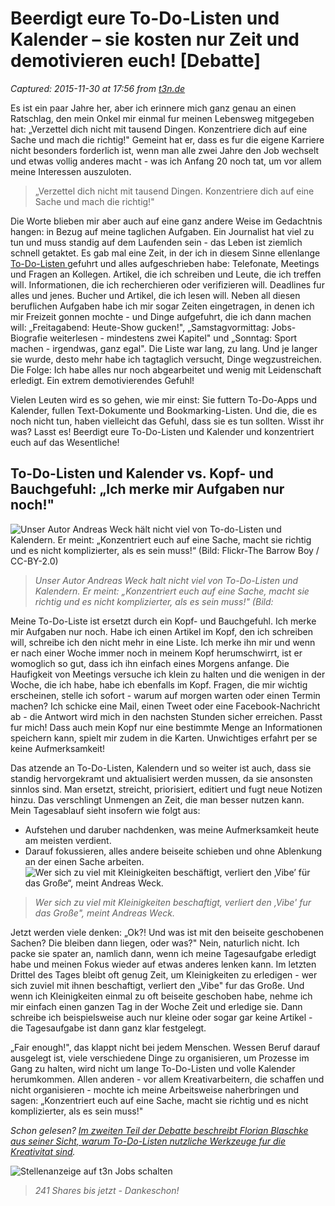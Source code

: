 # Beerdigt eure To-Do-Listen und Kalender – sie kosten nur Zeit und demotivieren euch! [Debatte]

_Captured: 2015-11-30 at 17:56 from [t3n.de](http://t3n.de/news/beerdigt-to-do-listen-kalender-572561/)_

Es ist ein paar Jahre her, aber ich erinnere mich ganz genau an einen Ratschlag, den mein Onkel mir einmal fur meinen Lebensweg mitgegeben hat: „Verzettel dich nicht mit tausend Dingen. Konzentriere dich auf eine Sache und mach die richtig!" Gemeint hat er, dass es fur die eigene Karriere nicht besonders forderlich ist, wenn man alle zwei Jahre den Job wechselt und etwas vollig anderes macht - was ich Anfang 20 noch tat, um vor allem meine Interessen auszuloten.

> „Verzettel dich nicht mit tausend Dingen. Konzentriere dich auf eine Sache und mach die richtig!"

Die Worte blieben mir aber auch auf eine ganz andere Weise im Gedachtnis hangen: in Bezug auf meine taglichen Aufgaben. Ein Journalist hat viel zu tun und muss standig auf dem Laufenden sein - das Leben ist ziemlich schnell getaktet. Es gab mal eine Zeit, in der ich in diesem Sinne ellenlange [To-Do-Listen ](http://de.wikipedia.org/wiki/To-do-Liste) gefuhrt und alles aufgeschrieben habe: Telefonate, Meetings und Fragen an Kollegen. Artikel, die ich schreiben und Leute, die ich treffen will. Informationen, die ich recherchieren oder verifizieren will. Deadlines fur alles und jenes. Bucher und Artikel, die ich lesen will. Neben all diesen beruflichen Aufgaben habe ich mir sogar Zeiten eingetragen, in denen ich mir Freizeit gonnen mochte - und Dinge aufgefuhrt, die ich dann machen will: „Freitagabend: Heute-Show gucken!", „Samstagvormittag: Jobs-Biografie weiterlesen - mindestens zwei Kapitel" und „Sonntag: Sport machen - irgendwas, ganz egal". Die Liste war lang, zu lang. Und je langer sie wurde, desto mehr habe ich tagtaglich versucht, Dinge wegzustreichen. Die Folge: Ich habe alles nur noch abgearbeitet und wenig mit Leidenschaft erledigt. Ein extrem demotivierendes Gefuhl!

Vielen Leuten wird es so gehen, wie mir einst: Sie futtern To-Do-Apps und Kalender, fullen Text-Dokumente und Bookmarking-Listen. Und die, die es noch nicht tun, haben vielleicht das Gefuhl, dass sie es tun sollten. Wisst ihr was? Lasst es! Beerdigt eure To-Do-Listen und Kalender und konzentriert euch auf das Wesentliche!

## To-Do-Listen und Kalender vs. Kopf- und Bauchgefuhl: „Ich merke mir Aufgaben nur noch!"

![Unser Autor Andreas Weck hält nicht viel von To-do-Listen und Kalendern. Er meint: „Konzentriert euch auf eine Sache, macht sie richtig und es nicht komplizierter, als es sein muss!“ \(Bild: Flickr-The Barrow Boy / CC-BY-2.0\)](http://t3n.de/news/wp-content/uploads/2014/10/To-do-Listen-und-Kalender-595x382.jpg)

> _Unser Autor Andreas Weck halt nicht viel von To-Do-Listen und Kalendern. Er meint: „Konzentriert euch auf eine Sache, macht sie richtig und es nicht komplizierter, als es sein muss!" (Bild:_

Meine To-Do-Liste ist ersetzt durch ein Kopf- und Bauchgefuhl. Ich merke mir Aufgaben nur noch. Habe ich einen Artikel im Kopf, den ich schreiben will, schreibe ich den nicht mehr in eine Liste. Ich merke ihn mir und wenn er nach einer Woche immer noch in meinem Kopf herumschwirrt, ist er womoglich so gut, dass ich ihn einfach eines Morgens anfange. Die Haufigkeit von Meetings versuche ich klein zu halten und die wenigen in der Woche, die ich habe, habe ich ebenfalls im Kopf. Fragen, die mir wichtig erscheinen, stelle ich sofort - warum auf morgen warten oder einen Termin machen? Ich schicke eine Mail, einen Tweet oder eine Facebook-Nachricht ab - die Antwort wird mich in den nachsten Stunden sicher erreichen. Passt fur mich! Dass auch mein Kopf nur eine bestimmte Menge an Informationen speichern kann, spielt mir zudem in die Karten. Unwichtiges erfahrt per se keine Aufmerksamkeit!

Das atzende an To-Do-Listen, Kalendern und so weiter ist auch, dass sie standig hervorgekramt und aktualisiert werden mussen, da sie ansonsten sinnlos sind. Man ersetzt, streicht, priorisiert, editiert und fugt neue Notizen hinzu. Das verschlingt Unmengen an Zeit, die man besser nutzen kann. Mein Tagesablauf sieht insofern wie folgt aus:

  * Aufstehen und daruber nachdenken, was meine Aufmerksamkeit heute am meisten verdient.
  * Darauf fokussieren, alles andere beiseite schieben und ohne Ablenkung an der einen Sache arbeiten.
![Wer sich zu viel mit Kleinigkeiten beschäftigt, verliert den ‚Vibe’ für das Große“, meint Andreas Weck.](http://t3n.de/news/wp-content/uploads/2014/10/Andreas-Weck-230x230.jpg)

> _Wer sich zu viel mit Kleinigkeiten beschaftigt, verliert den ‚Vibe' fur das Große", meint Andreas Weck._

Jetzt werden viele denken: „Ok?! Und was ist mit den beiseite geschobenen Sachen? Die bleiben dann liegen, oder was?" Nein, naturlich nicht. Ich packe sie spater an, namlich dann, wenn ich meine Tagesaufgabe erledigt habe und meinen Fokus wieder auf etwas anderes lenken kann. Im letzten Drittel des Tages bleibt oft genug Zeit, um Kleinigkeiten zu erledigen - wer sich zuviel mit ihnen beschaftigt, verliert den „Vibe" fur das Große. Und wenn ich Kleinigkeiten einmal zu oft beiseite geschoben habe, nehme ich mir einfach einen ganzen Tag in der Woche Zeit und erledige sie. Dann schreibe ich beispielsweise auch nur kleine oder sogar gar keine Artikel - die Tagesaufgabe ist dann ganz klar festgelegt.

„Fair enough!", das klappt nicht bei jedem Menschen. Wessen Beruf darauf ausgelegt ist, viele verschiedene Dinge zu organisieren, um Prozesse im Gang zu halten, wird nicht um lange To-Do-Listen und volle Kalender herumkommen. Allen anderen - vor allem Kreativarbeitern, die schaffen und nicht organisieren - mochte ich meine Arbeitsweise naherbringen und sagen: „Konzentriert euch auf eine Sache, macht sie richtig und es nicht komplizierter, als es sein muss!"

_Schon gelesen? [Im zweiten Teil der Debatte beschreibt Florian Blaschke aus seiner Sicht, warum To-Do-Listen nutzliche Werkzeuge fur die Kreativitat sind](http://t3n.de/news/to-do-listen-debatte-572681/)._

![Stellenanzeige auf t3n Jobs schalten](http://t3n.sc/core/images/specials/banner_stuhl_frei_kampagne_stuhl_ressort.png)

> _241 Shares bis jetzt - Dankeschon!_
